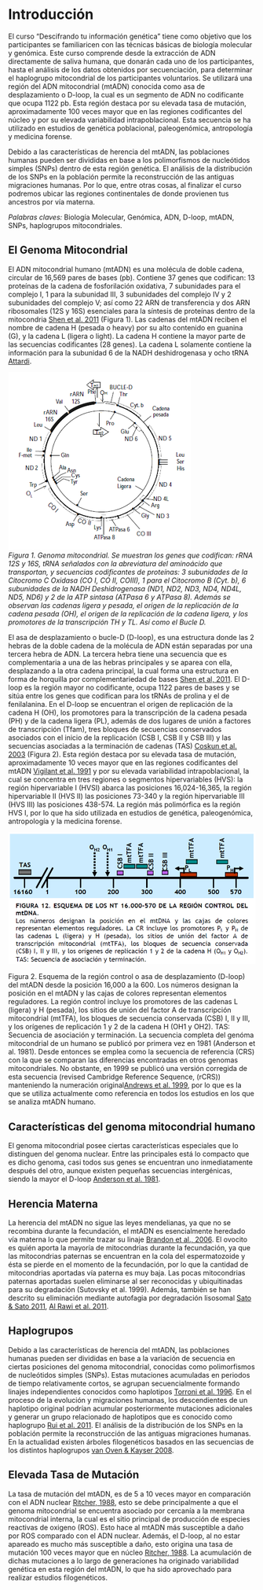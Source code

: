 # Introducción  
El curso “Descifrando tu información genética” tiene como objetivo que los participantes se familiaricen con las técnicas básicas de biología molecular y genómica. Este curso comprende desde la extracción de ADN directamente de saliva humana, que donarán cada uno de los participantes, hasta el análisis de los datos obtenidos por secuenciación, para determinar el haplogrupo mitocondrial de los participantes voluntarios. Se utilizará una región del ADN mitocondrial (mtADN) conocida como asa de desplazamiento o D-loop, la cual es un segmento de ADN no codificante que ocupa 1122 pb. Esta región destaca por su elevada tasa de mutación, aproximadamente 100 veces mayor que en las regiones codificantes del núcleo y por su elevada variabilidad intrapoblacional. Esta secuencia se ha utilizado en estudios de genética poblacional, paleogenómica, antropología y medicina forense.  

Debido a las características de herencia del mtADN, las poblaciones humanas pueden ser divididas en base a los polimorfismos de nucleótidos simples (SNPs) dentro de esta región genética. El análisis de la distribución de los SNPs en la población permite la reconstrucción de las antiguas migraciones humanas. Por lo que, entre otras cosas, al finalizar el curso podremos ubicar las regiones continentales de donde provienen tus ancestros por vía materna.  
 
 *Palabras claves:* Biología Molecular, Genómica, ADN, D-loop, mtADN, SNPs, haplogrupos mitocondriales.  
   
## El Genoma Mitocondrial  

El ADN mitocondrial humano (mtADN)  es una molécula de doble cadena, circular de 16,569 pares de bases (pb). Contiene 37 genes que codifican: 13 proteínas de la  cadena de fosforilación oxidativa, 7 subunidades para el complejo I, 1 para la subunidad III, 3 subunidades del complejo IV y 2 subunidades del complejo V; así como 22 ARN de transferencia y dos ARN ribosomales (12S y 16S) esenciales para la síntesis de proteínas dentro de la mitocondria [Shen et al. 2011](https://nyaspubs.onlinelibrary.wiley.com/doi/abs/10.1111/j.1749-6632.2010.05635.x) (Figura 1).  Las cadenas del mtADN reciben el nombre de cadena H (pesada o heavy) por su alto contenido en guanina (G), y la cadena L (ligera o light). La cadena H contiene la mayor parte de las secuencias codificantes (28 genes). La cadena L solamente contiene la información para la subunidad 6 de la NADH deshidrogenasa y ocho tRNA [Attardi](https://www.annualreviews.org/doi/abs/10.1146/annurev.cb.04.110188.001445).  
  

![Figura1](Figura1.png)   
_Figura 1. Genoma mitocondrial. Se muestran los genes que codifican: rRNA 12S y 16S, tRNA señalados con la abreviatura del aminoácido que transportan, y secuencias codificantes de proteínas: 3 subunidades de la Citocromo C Oxidasa (CO I, CO II, COIII), 1 para el Citocromo B (Cyt. b), 6 subunidades de la NADH Deshidrogenasa (ND1, ND2, ND3, ND4, ND4L, ND5, ND6) y 2 de la ATP sintasa (ATPasa 6 y ATPasa 8). Además se observan las cadenas ligera y pesada, el origen de la replicación de la cadena pesada (OH), el origen de la replicación de la cadena ligera, y los promotores de la transcripción TH y TL. Así como el Bucle D._
  
El asa de desplazamiento o bucle-D (D-loop), es una estructura donde las 2 hebras de la doble cadena de la molécula de ADN están separadas por una tercera hebra de ADN. La tercera hebra tiene una secuencia que es complementaria a una de las hebras principales y se aparea con ella, desplazando a la otra cadena principal, la cual forma una estructura en forma de horquilla por complementariedad de bases [Shen et al, 2011](https://nyaspubs.onlinelibrary.wiley.com/doi/abs/10.1111/j.1749-6632.2010.05635.x). El D-loop es la región mayor no codificante, ocupa 1122 pares de bases y se sitúa entre los genes que codifican para los tRNAs de prolina y el de fenilalanina.  En el D-loop  se encuentran el origen de replicación de la cadena H (OH), los promotores para la transcripción de la cadena pesada (PH) y de la cadena ligera (PL), además de dos lugares de unión a factores de transcripción (Tfam), tres bloques de secuencias conservados asociados con el inicio de la replicación (CSB I, CSB II y CSB III) y las secuencias asociadas a la terminación de cadenas (TAS) [Coskun et al. 2003](https://www.ncbi.nlm.nih.gov/pmc/articles/PMC151313/) (Figura 2). Esta región destaca por su elevada tasa de mutación, aproximadamente 10 veces mayor que en las regiones codificantes del mtADN [Vigilant et al. 1991](https://science.sciencemag.org/content/253/5027/1503.long) y por su elevada variabilidad intrapoblacional, la cual se concentra en tres regiones o segmentos hipervariables (HVS): la región hipervariable I (HVSI) abarca las posiciones 16,024-16,365, la región hipervariable II (HVS II) las posiciones 73-340 y la región hipervariable III (HVS III) las posiciones 438-574. La región más polimórfica es la región HVS I, por lo que ha sido utilizada en estudios de genética, paleogenómica, antropología y la medicina forense.



![Figura2](Figura2.png)   

Figura 2. Esquema de la región control o asa de desplazamiento (D-loop) del  mtADN desde la posición 16,000 a la 600. Los números designan la posición en el mtADN y las cajas de colores representan elementos reguladores. La región control incluye los promotores de las cadenas L (ligera) y H (pesada), los sitios de unión del factor A de transcripción mitocondrial (mtTFA), los bloques de secuencia conservada (CSB) I, II y III, y los orígenes de replicación 1 y 2 de la cadena H (OH1 y OH2). TAS: Secuencia de asociación y terminación.
La secuencia completa del genóma mitocondrial de un humano se publicó por primera vez en 1981 (Anderson et al. 1981). Desde entonces se emplea como la secuencia de referencia (CRS) con la que se comparan las diferencias encontradas en otros genomas mitocondriales. No obstante, en 1999 se publicó una versión corregida de esta secuencia (revised Cambridge Reference Sequence, (rCRS)) manteniendo la numeración original[Andrews et al. 1999](https://www.nature.com/articles/ng1099_147), por lo que es la que se utiliza actualmente como referencia en todos los estudios en los que se analiza mtADN humano. 

## Características del genoma mitocondrial humano  

El genoma mitocondrial posee ciertas características especiales que lo distinguen del genoma nuclear. Entre las principales está lo compacto que es dicho genoma, casi todos sus genes se encuentran uno inmediatamente después del otro, aunque existen pequeñas secuencias intergénicas, siendo la mayor el D-loop [Anderson et al. 1981](https://www.nature.com/articles/290457a0).

## Herencia Materna  

La herencia del mtADN no sigue las leyes mendelianas, ya que no se recombina durante la fecundación, el mtADN es esencialmente heredado vía materna lo que permite trazar su linaje [Brandon et al., 2006](https://www.nature.com/articles/1209607). El ovocito es quién aporta la mayoría de mitocondrias durante la fecundación, ya que las mitocondrias paternas se encuentran en la cola del espermatozoide y ésta se pierde en el momento de la fecundación, por lo que la cantidad de mitocondrias aportadas vía paterna es muy baja. Las pocas mitocondrias paternas aportadas suelen eliminarse al ser reconocidas y ubiquitinadas para su degradación (Sutovsky et al. 1999). Además, también se han descrito su eliminación mediante autofagia por degradación lisosomal [Sato & Sato 2011](http://www.sciencemag.org/cgi/pmidlookup?view=long&pmid=21998252), [Al Rawi et al. 2011](https://science.sciencemag.org/content/334/6059/1144.long).

## Haplogrupos  

Debido a las características de herencia del mtADN, las poblaciones humanas pueden ser divididas en base a la variación de secuencia en ciertas posiciones del genoma mitocondrial, conocidas como polimorfismos de nucleótidos simples (SNPs). Estas mutaciones acumuladas en periodos de tiempo relativamente cortos, se agrupan secuencialmente formando linajes independientes conocidos como haplotipos [Torroni et al. 1996](https://www.ncbi.nlm.nih.gov/pubmed/8978068). En el proceso de la evolución y migraciones humanas, los descendientes de un haplotipo original podrían acumular posteriormente mutaciones adicionales y generar un grupo relacionado de haplotipos que es conocido como haplogrupo [Rui et al. 2011](https://www.sciencedirect.com/science/article/pii/S0027510711000583?via%3Dihub). El análisis de la distribución de los SNPs en la población permite la reconstrucción de las antiguas migraciones humanas. En la actualidad existen árboles filogenéticos basados en las secuencias de los distintos haplogrupos [van Oven & Kayser 2008](https://onlinelibrary.wiley.com/doi/abs/10.1002/humu.20921).

## Elevada Tasa de Mutación  

La tasa de mutación del mtADN, es de 5 a 10 veces mayor en comparación con el ADN nuclear [Ritcher, 1988](https://www.sciencedirect.com/science/article/pii/135727259500025K?via%3Dihub), esto se debe principalmente a que el genoma mitocondrial se encuentra asociado por cercanía a la membrana mitocondrial interna, la cual es el sitio principal de producción de especies reactivas de oxigeno (ROS). Esto hace al mtADN más susceptible a daño por ROS comparado con el ADN nuclear. Además, el D-loop, al no estar apareado es mucho más susceptible a daño, esto origina una tasa de mutación 100 veces mayor que en núcleo [Ritcher, 1988](https://www.sciencedirect.com/science/article/pii/135727259500025K?via%3Dihub). La acumulación de dichas mutaciones a lo largo de generaciones ha originado variabilidad genética en esta región del mtADN, lo que ha sido aprovechado para realizar estudios filogenéticos.

